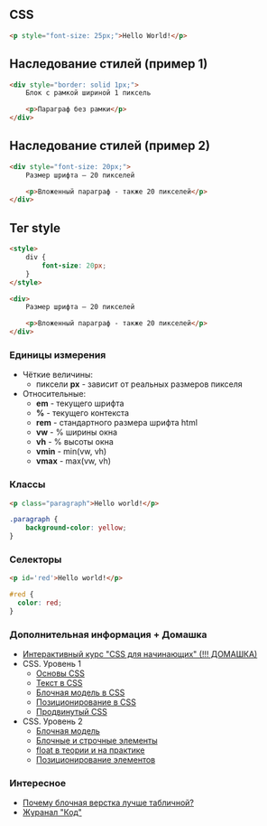 ## CSS

```html
<p style="font-size: 25px;">Hello World!</p>
```



## Наследование стилей (пример 1)
```html
<div style="border: solid 1px;">
    Блок с рамкой шириной 1 пиксель

    <p>Параграф без рамки</p>
</div>
```



## Наследование стилей (пример 2)
```html
<div style="font-size: 20px;">
    Размер шрифта — 20 пикселей

    <p>Вложенный параграф - также 20 пикселей</p>
</div>
```



## Тег style
```html
<style>
    div {
        font-size: 20px;
    }
</style>

<div>
    Размер шрифта — 20 пикселей

    <p>Вложенный параграф - также 20 пикселей</p>
</div>
```



### Единицы измерения
 * Чёткие величины:
    - пиксели **px** - зависит от реальных размеров пикселя
 * Относительные:
    - **em** - текущего шрифта
    - **%** - текущего контекста
    - **rem** - стандартного размера шрифта html
    - **vw** - % ширины окна
    - **vh** - % высоты окна
    - **vmin** - min(vw, vh)
    - **vmax** - max(vw, vh)



### Классы
```html
<p class="paragraph">Hello world!</p>
```
```css
.paragraph {
    background-color: yellow;
}
```



### Селекторы
```html
<p id='red'>Hello world!</p>
```
```css
#red {
  color: red;
}
```



### Дополнительная информация + Домашка
 - [Интерактивный курс "CSS для начинающих" (!!! ДОМАШКА)](https://ru.code-basics.com/languages/css)
 - CSS. Уровень 1
   - [Основы CSS](https://webref.ru/course/css-basics)
   - [Текст в CSS](https://webref.ru/course/css-text)
   - [Блочная модель в CSS](https://webref.ru/course/box-model)
   - [Позиционирование в CSS](https://webref.ru/course/positioning)
   - [Продвинутый CSS](https://webref.ru/course/css-advanced)
 - CSS. Уровень 2
   - [Блочная модель](https://webref.ru/course/block-model)
   - [Блочные и строчные элементы](https://webref.ru/course/block-inline)
   - [float в теории и на практике](https://webref.ru/course/float)
   - [Позиционирование элементов](https://webref.ru/course/position)



### Интересное
 - [Почему блочная верстка лучше табличной?](https://artjoker.ua/ru/blog/pochemy-blochnaya-verstka-saita-luchshe-tablichnoy/)
 - [Журанал "Код"](https://t.me/thecodemedia)